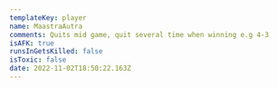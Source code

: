 ```yaml
---
templateKey: player
name: MaastraAutra
comments: Quits mid game, quit several time when winning e.g 4-3
isAFK: true
runsInGetsKilled: false
isToxic: false
date: 2022-11-02T18:50:22.163Z
---
```

